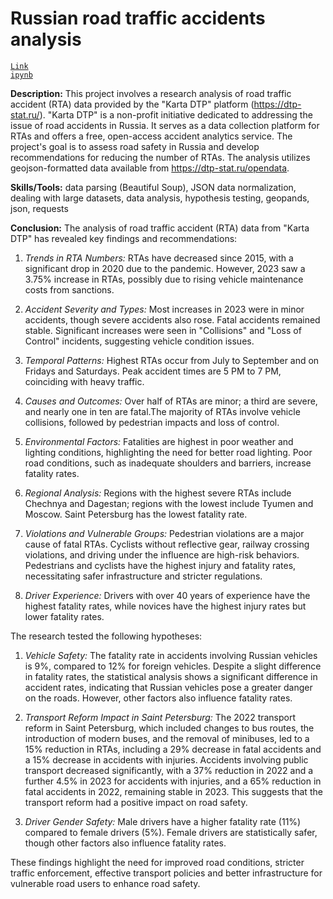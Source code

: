 # Russian road traffic accidents analysis

<code>[Link ipynb](https://github.com/Yulia-Ivaniuk/Portfolio/blob/main/Russian%20road%20traffic%20accidents%20analysis/Road_accidents_Russia.ipynb)</code>

**Description:** This project involves a research analysis of road traffic accident (RTA) data provided by the "Karta DTP" platform (https://dtp-stat.ru/). "Karta DTP" is a non-profit initiative dedicated to addressing the issue of road accidents in Russia. It serves as a data collection platform for RTAs and offers a free, open-access accident analytics service. The project's goal is to assess road safety in Russia and develop recommendations for reducing the number of RTAs. The analysis utilizes geojson-formatted data available from https://dtp-stat.ru/opendata.

**Skills/Tools:** data parsing (Beautiful Soup), JSON data normalization, dealing with large datasets, data analysis, hypothesis testing, geopands, json, requests 

**Conclusion:** The analysis of road traffic accident (RTA) data from "Karta DTP" has revealed key findings and recommendations:
1. *Trends in RTA Numbers:* RTAs have decreased since 2015, with a significant drop in 2020 due to the pandemic. However, 2023 saw a 3.75% increase in RTAs, possibly due to rising vehicle maintenance costs from sanctions.
   
2. *Accident Severity and Types:* Most increases in 2023 were in minor accidents, though severe accidents also rose. Fatal accidents remained stable. Significant increases were seen in "Collisions" and "Loss of Control" incidents, suggesting vehicle condition issues.

3. *Temporal Patterns:* Highest RTAs occur from July to September and on Fridays and Saturdays. Peak accident times are 5 PM to 7 PM, coinciding with heavy traffic.

4. *Causes and Outcomes:* Over half of RTAs are minor; a third are severe, and nearly one in ten are fatal.The majority of RTAs involve vehicle collisions, followed by pedestrian impacts and loss of control.

5. *Environmental Factors:* Fatalities are highest in poor weather and lighting conditions, highlighting the need for better road lighting. Poor road conditions, such as inadequate shoulders and barriers, increase fatality rates.

6. *Regional Analysis:* Regions with the highest severe RTAs include Chechnya and Dagestan; regions with the lowest include Tyumen and Moscow. Saint Petersburg has the lowest fatality rate.

7. *Violations and Vulnerable Groups:* Pedestrian violations are a major cause of fatal RTAs. Cyclists without reflective gear, railway crossing violations, and driving under the influence are high-risk behaviors. Pedestrians and cyclists have the highest injury and fatality rates, necessitating safer infrastructure and stricter regulations.

8. *Driver Experience:* Drivers with over 40 years of experience have the highest fatality rates, while novices have the highest injury rates but lower fatality rates.

The research tested the following hypotheses:
1. *Vehicle Safety:* The fatality rate in accidents involving Russian vehicles is 9%, compared to 12% for foreign vehicles. Despite a slight difference in fatality rates, the statistical analysis shows a significant difference in accident rates, indicating that Russian vehicles pose a greater danger on the roads. However, other factors also influence fatality rates.

2. *Transport Reform Impact in Saint Petersburg:* The 2022 transport reform in Saint Petersburg, which included changes to bus routes, the introduction of modern buses, and the removal of minibuses, led to a 15% reduction in RTAs, including a 29% decrease in fatal accidents and a 15% decrease in accidents with injuries. Accidents involving public transport decreased significantly, with a 37% reduction in 2022 and a further 4.5% in 2023 for accidents with injuries, and a 65% reduction in fatal accidents in 2022, remaining stable in 2023. This suggests that the transport reform had a positive impact on road safety.

3. *Driver Gender Safety:* Male drivers have a higher fatality rate (11%) compared to female drivers (5%). Female drivers are statistically safer, though other factors also influence fatality rates.

These findings highlight the need for improved road conditions, stricter traffic enforcement, effective transport policies and better infrastructure for vulnerable road users to enhance road safety.
